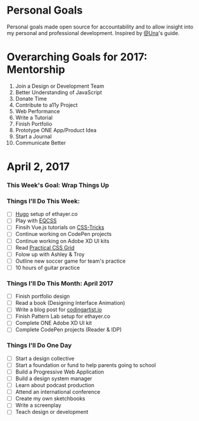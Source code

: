 Personal Goals
==============

Personal goals made open source for accountability and to allow insight into my personal and professional development. Inspired by [@Una](https://github.com/una)'s guide.

# Overarching Goals for 2017: Mentorship
 1. Join a Design or Development Team 
 2. Better Understanding of JavaScript
 3. Donate Time
 4. Contribute to a11y Project 
 5. Web Performance
 6. Write a Tutorial
 7. Finish Portfolio 
 8. Prototype ONE App/Product Idea
 9. Start a Journal
10. Communicate Better

# April 2, 2017

### This Week's Goal: Wrap Things Up

### Things I'll Do This Week:
- [ ] [Hugo](http://gohugo.io/) setup of ethayer.co
- [ ] Play with [EQCSS](http://elementqueries.com/)
- [ ] Finsih Vue.js tutorials on [CSS-Tricks](https://css-tricks.com/intro-to-vue-1-rendering-directives-events/)
- [ ] Continue working on CodePen projects
- [ ] Continue working on Adobe XD UI kits
- [ ] Read [Practical CSS Grid](http://meyerweb.com/eric/thoughts/2017/03/24/practical-css-grid/)
- [ ] Folow up with Ashley & Troy
- [ ] Outline new soccer game for team's practice
- [ ] 10 hours of guitar practice

### Things I'll Do This Month: April 2017
- [ ] Finish portfolio design
- [ ] Read a book (Designing Interface Animation)
- [ ] Write a blog post for [codingartist.io](codingartist.io)
- [ ] Finish Pattern Lab setup for ethayer.co
- [ ] Complete ONE Adobe XD UI kit
- [ ] Complete CodePen projects (Reader & IDP)

### Things I'll Do One Day
- [ ] Start a design collective
- [ ] Start a foundation or fund to help parents going to school
- [ ] Build a Progressive Web Application
- [ ] Build a design system manager
- [ ] Learn about podcast production
- [ ] Attend an international conference
- [ ] Create my own sketchbooks
- [ ] Write a screenplay
- [ ] Teach design or development
